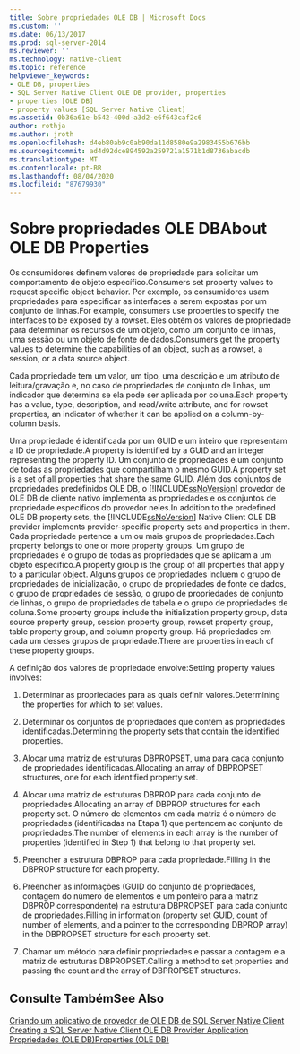 ```yaml
---
title: Sobre propriedades OLE DB | Microsoft Docs
ms.custom: ''
ms.date: 06/13/2017
ms.prod: sql-server-2014
ms.reviewer: ''
ms.technology: native-client
ms.topic: reference
helpviewer_keywords:
- OLE DB, properties
- SQL Server Native Client OLE DB provider, properties
- properties [OLE DB]
- property values [SQL Server Native Client]
ms.assetid: 0b36a61e-b542-400d-a3d2-e6f643caf2c6
author: rothja
ms.author: jroth
ms.openlocfilehash: d4eb80ab9c0ab90da11d8580e9a2983455b676bb
ms.sourcegitcommit: ad4d92dce894592a259721a1571b1d8736abacdb
ms.translationtype: MT
ms.contentlocale: pt-BR
ms.lasthandoff: 08/04/2020
ms.locfileid: "87679930"
---
```

# <a name="about-ole-db-properties"></a><span data-ttu-id="7f737-102">Sobre propriedades OLE DB</span><span class="sxs-lookup"><span data-stu-id="7f737-102">About OLE DB Properties</span></span>
  <span data-ttu-id="7f737-103">Os consumidores definem valores de propriedade para solicitar um comportamento de objeto específico.</span><span class="sxs-lookup"><span data-stu-id="7f737-103">Consumers set property values to request specific object behavior.</span></span> <span data-ttu-id="7f737-104">Por exemplo, os consumidores usam propriedades para especificar as interfaces a serem expostas por um conjunto de linhas.</span><span class="sxs-lookup"><span data-stu-id="7f737-104">For example, consumers use properties to specify the interfaces to be exposed by a rowset.</span></span> <span data-ttu-id="7f737-105">Eles obtêm os valores de propriedade para determinar os recursos de um objeto, como um conjunto de linhas, uma sessão ou um objeto de fonte de dados.</span><span class="sxs-lookup"><span data-stu-id="7f737-105">Consumers get the property values to determine the capabilities of an object, such as a rowset, a session, or a data source object.</span></span>  
  
 <span data-ttu-id="7f737-106">Cada propriedade tem um valor, um tipo, uma descrição e um atributo de leitura/gravação e, no caso de propriedades de conjunto de linhas, um indicador que determina se ela pode ser aplicada por coluna.</span><span class="sxs-lookup"><span data-stu-id="7f737-106">Each property has a value, type, description, and read/write attribute, and for rowset properties, an indicator of whether it can be applied on a column-by-column basis.</span></span>  
  
 <span data-ttu-id="7f737-107">Uma propriedade é identificada por um GUID e um inteiro que representam a ID de propriedade.</span><span class="sxs-lookup"><span data-stu-id="7f737-107">A property is identified by a GUID and an integer representing the property ID.</span></span> <span data-ttu-id="7f737-108">Um conjunto de propriedades é um conjunto de todas as propriedades que compartilham o mesmo GUID.</span><span class="sxs-lookup"><span data-stu-id="7f737-108">A property set is a set of all properties that share the same GUID.</span></span> <span data-ttu-id="7f737-109">Além dos conjuntos de propriedades predefinidos OLE DB, o [!INCLUDE[ssNoVersion](../../includes/ssnoversion-md.md)] provedor de OLE DB de cliente nativo implementa as propriedades e os conjuntos de propriedade específicos do provedor neles.</span><span class="sxs-lookup"><span data-stu-id="7f737-109">In addition to the predefined OLE DB property sets, the [!INCLUDE[ssNoVersion](../../includes/ssnoversion-md.md)] Native Client OLE DB provider implements provider-specific property sets and properties in them.</span></span> <span data-ttu-id="7f737-110">Cada propriedade pertence a um ou mais grupos de propriedades.</span><span class="sxs-lookup"><span data-stu-id="7f737-110">Each property belongs to one or more property groups.</span></span> <span data-ttu-id="7f737-111">Um grupo de propriedades é o grupo de todas as propriedades que se aplicam a um objeto específico.</span><span class="sxs-lookup"><span data-stu-id="7f737-111">A property group is the group of all properties that apply to a particular object.</span></span> <span data-ttu-id="7f737-112">Alguns grupos de propriedades incluem o grupo de propriedades de inicialização, o grupo de propriedades de fonte de dados, o grupo de propriedades de sessão, o grupo de propriedades de conjunto de linhas, o grupo de propriedades de tabela e o grupo de propriedades de coluna.</span><span class="sxs-lookup"><span data-stu-id="7f737-112">Some property groups include the initialization property group, data source property group, session property group, rowset property group, table property group, and column property group.</span></span> <span data-ttu-id="7f737-113">Há propriedades em cada um desses grupos de propriedade.</span><span class="sxs-lookup"><span data-stu-id="7f737-113">There are properties in each of these property groups.</span></span>  
  
 <span data-ttu-id="7f737-114">A definição dos valores de propriedade envolve:</span><span class="sxs-lookup"><span data-stu-id="7f737-114">Setting property values involves:</span></span>  
  
1.  <span data-ttu-id="7f737-115">Determinar as propriedades para as quais definir valores.</span><span class="sxs-lookup"><span data-stu-id="7f737-115">Determining the properties for which to set values.</span></span>  
  
2.  <span data-ttu-id="7f737-116">Determinar os conjuntos de propriedades que contêm as propriedades identificadas.</span><span class="sxs-lookup"><span data-stu-id="7f737-116">Determining the property sets that contain the identified properties.</span></span>  
  
3.  <span data-ttu-id="7f737-117">Alocar uma matriz de estruturas DBPROPSET, uma para cada conjunto de propriedades identificadas.</span><span class="sxs-lookup"><span data-stu-id="7f737-117">Allocating an array of DBPROPSET structures, one for each identified property set.</span></span>  
  
4.  <span data-ttu-id="7f737-118">Alocar uma matriz de estruturas DBPROP para cada conjunto de propriedades.</span><span class="sxs-lookup"><span data-stu-id="7f737-118">Allocating an array of DBPROP structures for each property set.</span></span> <span data-ttu-id="7f737-119">O número de elementos em cada matriz é o número de propriedades (identificadas na Etapa 1) que pertencem ao conjunto de propriedades.</span><span class="sxs-lookup"><span data-stu-id="7f737-119">The number of elements in each array is the number of properties (identified in Step 1) that belong to that property set.</span></span>  
  
5.  <span data-ttu-id="7f737-120">Preencher a estrutura DBPROP para cada propriedade.</span><span class="sxs-lookup"><span data-stu-id="7f737-120">Filling in the DBPROP structure for each property.</span></span>  
  
6.  <span data-ttu-id="7f737-121">Preencher as informações (GUID do conjunto de propriedades, contagem do número de elementos e um ponteiro para a matriz DBPROP correspondente) na estrutura DBPROPSET para cada conjunto de propriedades.</span><span class="sxs-lookup"><span data-stu-id="7f737-121">Filling in information (property set GUID, count of number of elements, and a pointer to the corresponding DBPROP array) in the DBPROPSET structure for each property set.</span></span>  
  
7.  <span data-ttu-id="7f737-122">Chamar um método para definir propriedades e passar a contagem e a matriz de estruturas DBPROPSET.</span><span class="sxs-lookup"><span data-stu-id="7f737-122">Calling a method to set properties and passing the count and the array of DBPROPSET structures.</span></span>  
  
## <a name="see-also"></a><span data-ttu-id="7f737-123">Consulte Também</span><span class="sxs-lookup"><span data-stu-id="7f737-123">See Also</span></span>  
 <span data-ttu-id="7f737-124">[Criando um aplicativo de provedor de OLE DB de SQL Server Native Client](creating-a-sql-server-native-client-ole-db-provider-application.md) </span><span class="sxs-lookup"><span data-stu-id="7f737-124">[Creating a SQL Server Native Client OLE DB Provider Application](creating-a-sql-server-native-client-ole-db-provider-application.md) </span></span>  
 [<span data-ttu-id="7f737-125">Propriedades (OLE DB)</span><span class="sxs-lookup"><span data-stu-id="7f737-125">Properties (OLE DB)</span></span>](https://go.microsoft.com/fwlink/?LinkId=112207)  
  
  
